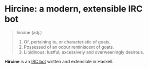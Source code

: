 Hircine: a modern, extensible IRC bot
=====================================

> hircine (adj.)
>
> 1. Of, pertaining to, or characteristic of goats.
> 2. Possessed of an odour reminiscent of goats.
> 3. Libidinous; lustful; excessively and overweeningly desirous.

**Hircine** is an [IRC bot][] written and extensible in Haskell.

[IRC bot]: https://en.wikipedia.org/wiki/IRC_bot
